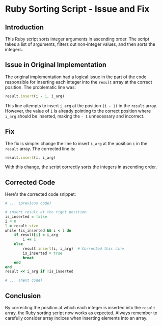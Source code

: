 # Ruby Sorting Script - Issue and Fix

## Introduction

This Ruby script sorts integer arguments in ascending order. The script takes a list of arguments, filters out non-integer values, and then sorts the integers.

## Issue in Original Implementation

The original implementation had a logical issue in the part of the code responsible for inserting each integer into the `result` array at the correct position. The problematic line was:

```ruby
result.insert(i - 1, i_arg)
```

This line attempts to insert `i_arg` at the position `(i - 1)` in the `result` array. However, the value of `i` is already pointing to the correct position where `i_arg` should be inserted, making the `- 1` unnecessary and incorrect.

## Fix

The fix is simple: change the line to insert `i_arg` at the position `i` in the `result` array. The corrected line is:

```ruby
result.insert(i, i_arg)
```

With this change, the script correctly sorts the integers in ascending order.

## Corrected Code

Here's the corrected code snippet:

```ruby
# ... (previous code)

# insert result at the right position
is_inserted = false
i = 0
l = result.size
while !is_inserted && i < l do
    if result[i] < i_arg
        i += 1
    else
        result.insert(i, i_arg)  # Corrected this line
        is_inserted = true
        break
    end
end
result << i_arg if !is_inserted

# ... (next code)
```

## Conclusion

By correcting the position at which each integer is inserted into the `result` array, the Ruby sorting script now works as expected. Always remember to carefully consider array indices when inserting elements into an array.
